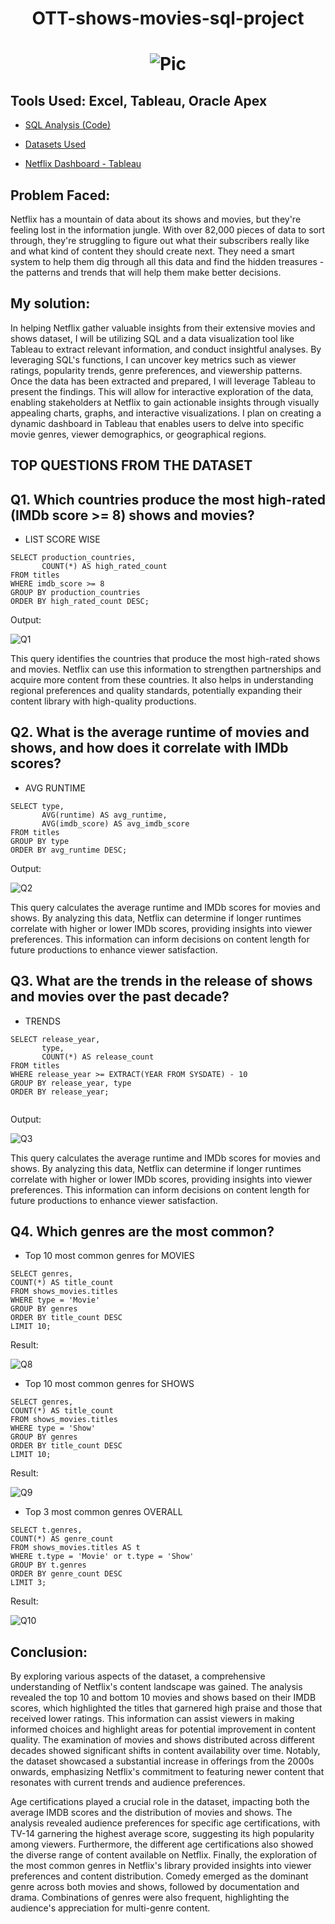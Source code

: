 # <p align="center">OTT-shows-movies-sql-project</p>
# <p align="center">![Pic](https://github.com/sparshb4tra/OTT-shows-movies-sql-project/blob/42b382e387c91d357bc90ac128d52a5d7bd0c1cb/group-friends-watching-tv-sport-match-together-emotional-fans-cheering-favourite-team-watching-exciting-football-concept-friendship-leisure-activity-emotions.jpg)</p>


## **Tools Used:** Excel, Tableau, Oracle Apex

- [SQL Analysis (Code)](https://github.com/sparshb4tra/OTT-shows-movies-sql-project/blob/1cdbf4b6117e6cd79252851b2b5eb85dc8f86531/SQL_ANALYSIS.sql)

- [Datasets Used](https://www.kaggle.com/datasets/victorsoeiro/netflix-tv-shows-and-movies?select=titles.csv)

- [Netflix Dashboard - Tableau](https://public.tableau.com/app/profile/sparsh.batra/viz/NETFLIXDASHBOARD_17219918222970/NETFLIX)



## **Problem Faced:** 
Netflix has a mountain of data about its shows and movies, but they're feeling lost in the information jungle. With over 82,000 pieces of data to sort through, they're struggling to figure out what their subscribers really like and what kind of content they should create next. They need a smart system to help them dig through all this data and find the hidden treasures - the patterns and trends that will help them make better decisions.

## **My solution:** 
In helping Netflix gather valuable insights from their extensive movies and shows dataset, I will be utilizing SQL and a data visualization tool like Tableau to extract relevant information, and conduct insightful analyses. By leveraging SQL's functions, I can uncover key metrics such as viewer ratings, popularity trends, genre preferences, and viewership patterns. Once the data has been extracted and prepared, I will leverage Tableau to present the findings. This will allow for interactive exploration of the data, enabling stakeholders at Netflix to gain actionable insights through visually appealing charts, graphs, and interactive visualizations. I plan on creating a dynamic dashboard in Tableau that enables users to delve into specific movie genres, viewer demographics, or geographical regions.




## TOP QUESTIONS FROM THE DATASET

## Q1. Which countries produce the most high-rated (IMDb score >= 8) shows and movies?

- LIST SCORE WISE
```mysql
SELECT production_countries, 
       COUNT(*) AS high_rated_count
FROM titles
WHERE imdb_score >= 8
GROUP BY production_countries
ORDER BY high_rated_count DESC;

```

Output:

![Q1](https://github.com/sparshb4tra/OTT-shows-movies-sql-project/blob/bd5f2d41c62c6c53d468c1ff36442baa71cd0245/ott%20table%20ss/1.png)

This query identifies the countries that produce the most high-rated shows and movies. Netflix can use this information to strengthen partnerships and acquire more content from these countries. It also helps in understanding regional preferences and quality standards, potentially expanding their content library with high-quality productions.




## Q2. What is the average runtime of movies and shows, and how does it correlate with IMDb scores?

- AVG RUNTIME
```mysql
SELECT type, 
       AVG(runtime) AS avg_runtime,
       AVG(imdb_score) AS avg_imdb_score
FROM titles
GROUP BY type
ORDER BY avg_runtime DESC;

```

Output:

![Q2](https://github.com/sparshb4tra/OTT-shows-movies-sql-project/blob/bd5f2d41c62c6c53d468c1ff36442baa71cd0245/ott%20table%20ss/2.png)


This query calculates the average runtime and IMDb scores for movies and shows. By analyzing this data, Netflix can determine if longer runtimes correlate with higher or lower IMDb scores, providing insights into viewer preferences. This information can inform decisions on content length for future productions to enhance viewer satisfaction.



## Q3. What are the trends in the release of shows and movies over the past decade?

- TRENDS
```mysql
SELECT release_year, 
       type,
       COUNT(*) AS release_count
FROM titles
WHERE release_year >= EXTRACT(YEAR FROM SYSDATE) - 10
GROUP BY release_year, type
ORDER BY release_year;


```

Output:

![Q3](https://github.com/sparshb4tra/OTT-shows-movies-sql-project/blob/bd5f2d41c62c6c53d468c1ff36442baa71cd0245/ott%20table%20ss/3.png)


This query calculates the average runtime and IMDb scores for movies and shows. By analyzing this data, Netflix can determine if longer runtimes correlate with higher or lower IMDb scores, providing insights into viewer preferences. This information can inform decisions on content length for future productions to enhance viewer satisfaction.


## Q4. Which genres are the most common? 
- Top 10 most common genres for MOVIES
```mysql
SELECT genres, 
COUNT(*) AS title_count
FROM shows_movies.titles 
WHERE type = 'Movie'
GROUP BY genres
ORDER BY title_count DESC
LIMIT 10;
```
Result:

![Q8](https://i.ibb.co/VWrgd8m/Screen-Shot-2023-07-10-at-12-25-40-PM.png)

- Top 10 most common genres for SHOWS
```mysql
SELECT genres, 
COUNT(*) AS title_count
FROM shows_movies.titles 
WHERE type = 'Show'
GROUP BY genres
ORDER BY title_count DESC
LIMIT 10;
```
Result: 

![Q9](https://i.ibb.co/P59s4X7/Screen-Shot-2023-07-10-at-12-27-41-PM.png)

- Top 3 most common genres OVERALL
```mysql
SELECT t.genres, 
COUNT(*) AS genre_count
FROM shows_movies.titles AS t
WHERE t.type = 'Movie' or t.type = 'Show'
GROUP BY t.genres
ORDER BY genre_count DESC
LIMIT 3;
```
Result: 

![Q10](https://i.ibb.co/qMvMBGf/Screen-Shot-2023-07-10-at-12-30-04-PM.png)








## Conclusion: 
By exploring various aspects of the dataset, a comprehensive understanding of Netflix's content landscape was gained. The analysis revealed the top 10 and bottom 10 movies and shows based on their IMDB scores, which highlighted the titles that garnered high praise and those that received lower ratings. This information can assist viewers in making informed choices and highlight areas for potential improvement in content quality. The examination of movies and shows distributed across different decades showed significant shifts in content availability over time. Notably, the dataset showcased a substantial increase in offerings from the 2000s onwards, emphasizing Netflix's commitment to featuring newer content that resonates with current trends and audience preferences.

Age certifications played a crucial role in the dataset, impacting both the average IMDB scores and the distribution of movies and shows. The analysis revealed audience preferences for specific age certifications, with TV-14 garnering the highest average score, suggesting its high popularity among viewers. Furthermore, the different age certifications also showed the diverse range of content available on Netflix. Finally, the exploration of the most common genres in Netflix's library provided insights into viewer preferences and content distribution. Comedy emerged as the dominant genre across both movies and shows, followed by documentation and drama. Combinations of genres were also frequent, highlighting the audience's appreciation for multi-genre content.
